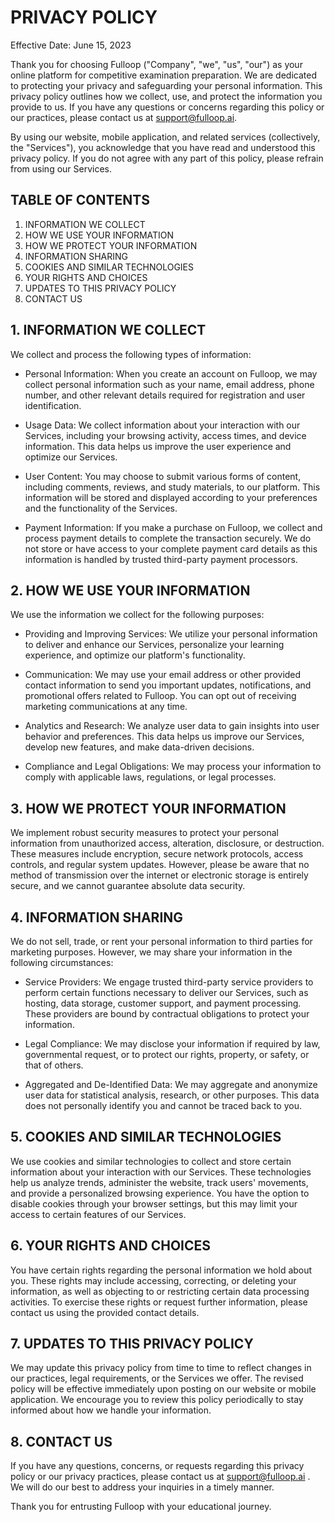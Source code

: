 # PRIVACY POLICY

Effective Date: June 15, 2023

Thank you for choosing Fulloop ("Company", "we", "us", "our") as your online platform for competitive examination preparation. We are dedicated to protecting your privacy and safeguarding your personal information. This privacy policy outlines how we collect, use, and protect the information you provide to us. If you have any questions or concerns regarding this policy or our practices, please contact us at support@fulloop.ai.

By using our website, mobile application, and related services (collectively, the "Services"), you acknowledge that you have read and understood this privacy policy. If you do not agree with any part of this policy, please refrain from using our Services.

## TABLE OF CONTENTS

1. INFORMATION WE COLLECT
2. HOW WE USE YOUR INFORMATION
3. HOW WE PROTECT YOUR INFORMATION
4. INFORMATION SHARING
5. COOKIES AND SIMILAR TECHNOLOGIES
6. YOUR RIGHTS AND CHOICES
7. UPDATES TO THIS PRIVACY POLICY
8. CONTACT US

## 1. INFORMATION WE COLLECT

We collect and process the following types of information:

- Personal Information: When you create an account on Fulloop, we may collect personal information such as your name, email address, phone number, and other relevant details required for registration and user identification.

- Usage Data: We collect information about your interaction with our Services, including your browsing activity, access times, and device information. This data helps us improve the user experience and optimize our Services.

- User Content: You may choose to submit various forms of content, including comments, reviews, and study materials, to our platform. This information will be stored and displayed according to your preferences and the functionality of the Services.

- Payment Information: If you make a purchase on Fulloop, we collect and process payment details to complete the transaction securely. We do not store or have access to your complete payment card details as this information is handled by trusted third-party payment processors.

## 2. HOW WE USE YOUR INFORMATION

We use the information we collect for the following purposes:

- Providing and Improving Services: We utilize your personal information to deliver and enhance our Services, personalize your learning experience, and optimize our platform's functionality.

- Communication: We may use your email address or other provided contact information to send you important updates, notifications, and promotional offers related to Fulloop. You can opt out of receiving marketing communications at any time.

- Analytics and Research: We analyze user data to gain insights into user behavior and preferences. This data helps us improve our Services, develop new features, and make data-driven decisions.

- Compliance and Legal Obligations: We may process your information to comply with applicable laws, regulations, or legal processes.

## 3. HOW WE PROTECT YOUR INFORMATION

We implement robust security measures to protect your personal information from unauthorized access, alteration, disclosure, or destruction. These measures include encryption, secure network protocols, access controls, and regular system updates. However, please be aware that no method of transmission over the internet or electronic storage is entirely secure, and we cannot guarantee absolute data security.

## 4. INFORMATION SHARING

We do not sell, trade, or rent your personal information to third parties for marketing purposes. However, we may share your information in the following circumstances:

- Service Providers: We engage trusted third-party service providers to perform certain functions necessary to deliver our Services, such as hosting, data storage, customer support, and payment processing. These providers are bound by contractual obligations to protect your information.

- Legal Compliance: We may disclose your information if required by law, governmental request, or to protect our rights, property, or safety, or that of others.

- Aggregated and De-Identified Data: We may aggregate and anonymize user data for statistical analysis, research, or other purposes. This data does not personally identify you and cannot be traced back to you.

## 5. COOKIES AND SIMILAR TECHNOLOGIES

We use cookies and similar technologies to collect and store certain information about your interaction with our Services. These technologies help us analyze trends, administer the website, track users' movements, and provide a personalized browsing experience. You have the option to disable cookies through your browser settings, but this may limit your access to certain features of our Services.

## 6. YOUR RIGHTS AND CHOICES

You have certain rights regarding the personal information we hold about you. These rights may include accessing, correcting, or deleting your information, as well as objecting to or restricting certain data processing activities. To exercise these rights or request further information, please contact us using the provided contact details.

## 7. UPDATES TO THIS PRIVACY POLICY

We may update this privacy policy from time to time to reflect changes in our practices, legal requirements, or the Services we offer. The revised policy will be effective immediately upon posting on our website or mobile application. We encourage you to review this policy periodically to stay informed about how we handle your information.

## 8. CONTACT US

If you have any questions, concerns, or requests regarding this privacy policy or our privacy practices, please contact us at support@fulloop.ai . We will do our best to address your inquiries in a timely manner.

Thank you for entrusting Fulloop with your educational journey.
